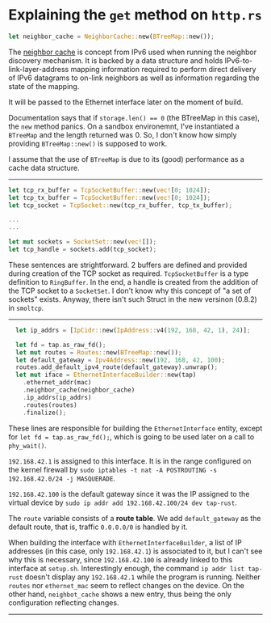 # Explaining the `get` method on `http.rs`

```rust
let neighbor_cache = NeighborCache::new(BTreeMap::new());
```

The [neighbor cache](https://learning.oreilly.com/library/view/tcp-ip-illustrated-volume/9780132808200/ch08.xhtml#:-:text=8.5.4.%20Neighbor%20Unreachability%20Detection%20(NUD)) is concept from IPv6 used when running the neighbor discovery mechanism. It is backed by a data structure and holds IPv6-to-link-layer-address mapping information required to perform direct delivery of IPv6 datagrams to on-link neighbors as well as information regarding the state of the mapping.

It will be passed to the Ethernet interface later on the moment of build.

Documentation says that if `storage.len() == 0` (the BTreeMap in this case), the `new` method panics. On a sandbox environemnt, I've instantiated a `BTreeMap` and the length returned was 0. So, I don't know how simply providing `BTreeMap::new()` is supposed to work.

I assume that the use of `BTreeMap` is due to its (good) performance as a cache data structure.

---

```rust
let tcp_rx_buffer = TcpSocketBuffer::new(vec![0; 1024]);
let tcp_tx_buffer = TcpSocketBuffer::new(vec![0; 1024]);
let tcp_socket = TcpSocket::new(tcp_rx_buffer, tcp_tx_buffer);

...
...

let mut sockets = SocketSet::new(vec![]);
let tcp_handle = sockets.add(tcp_socket);
```

These sentences are strightforward. 2 buffers are defined and provided during creation of the TCP socket as required. `TcpSocketBuffer` is a type definition to `RingBuffer`. In the end, a handle is created from the addition of the TCP socket to a `SocketSet`. I don't know why this concept of "a set of sockets" exists. Anyway, there isn't such Struct in the new versinon (0.8.2) in `smoltcp`.

---

```rust
  let ip_addrs = [IpCidr::new(IpAddress::v4(192, 168, 42, 1), 24)];

  let fd = tap.as_raw_fd();
  let mut routes = Routes::new(BTreeMap::new());
  let default_gateway = Ipv4Address::new(192, 168, 42, 100);
  routes.add_default_ipv4_route(default_gateway).unwrap();
  let mut iface = EthernetInterfaceBuilder::new(tap)
    .ethernet_addr(mac)
    .neighbor_cache(neighbor_cache)
    .ip_addrs(ip_addrs)
    .routes(routes)
    .finalize();
```

These lines are responsible for building the `EthernetInterface` entity, except for `let fd = tap.as_raw_fd();`, which is going to be used later on a call to `phy_wait()`. 

`192.168.42.1` is assigned to this interface. It is in the range configured on the kernel firewall by `sudo iptables -t nat -A POSTROUTING -s 192.168.42.0/24 -j MASQUERADE`.

`192.168.42.100` is the default gateway since it was the IP assigned to the virtual device by `sudo ip addr add 192.168.42.100/24 dev tap-rust`.

The `route` variable consists of a **route table**. We add `default_gateway` as the default route, that is, traffic `0.0.0.0/0` is handled by it.

When building the interface with `EthernetInterfaceBuilder`, a list of IP addresses (in this case, only `192.168.42.1`) is associated to it, but I can't see why this is necessary, since `192.168.42.100` is already linked to this interface at `setup.sh`. Interestingly enough, the command `ip addr list tap-rust` doesn't display any `192.168.42.1` while the program is running. Neither `routes` nor `ethernet_mac` seem to reflect changes on the device. On the other hand, `neighbot_cache` shows a new entry, thus being the only configuration reflecting changes.

---


